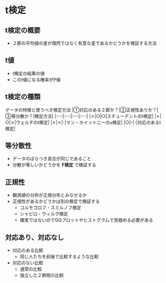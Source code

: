 # t検定

## t検定の概要
* ２郡の平均値の差が偶然ではなく有意な差であるかどうかを検証する方法

## t値
* t検定の結果の値
* このt値になる確率がP値

## t検定の種類
データの特徴と使うべき検定方法
|①対応のある２郡か？|②正規性ありか？|③等分散か？|検定方法|
|:--:|:--:|:--:|:--:|
|✗|○|○|スチューデントのt検定|
|✗|○|✗|ウェルチのt検定|
|✗|✗|-|マン・ホイットニーのu検定|
|○|-|-|対応のあるt検定|

## 等分散性
* データのばらつき具合が同じであること
* 分散が等しいかどうかを __F検定__ で検証する

## 正規性
* 観測値の分布が正規分布とみなせるか
* 正規性があるかどうかは別の検定で検証する
  * コルモゴロフ・スミルノフ検定
  * シャピロ・ウィルク検定
  * 確実ではないのでQQプロットやヒストグラムで見極める必要がある

## 対応あり、対応なし
* 対応のある比較
  * 同じ人たちを前後で比較するような比較
* 対応のない比較
  * 通常の比較
  * 独立した２群間の比較
